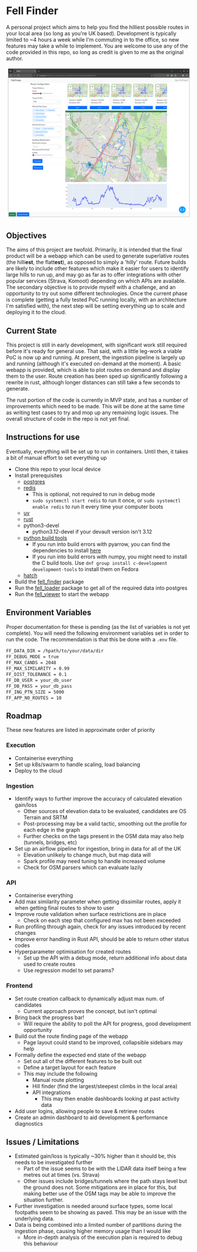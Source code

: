 # Fell Finder

A personal project which aims to help you find the hilliest possible routes in your local area (so long as you're UK based). Development is typically limited to ~4 hours a week while I'm commuting in to the office, so new features may take a while to implement. You are welcome to use any of the code provided in this repo, so long as credit is given to me as the original author.

![Webapp Preview](./assets/webapp_preview.png)

## Objectives

The aims of this project are twofold. Primarily, it is intended that the final product will be a webapp which can be used to generate superlative routes (the hilli**est**, the flatt**est**), as opposed to simply a 'hilly' route. Future builds are likely to include other features which make it easier for users to identify large hills to run up, and may go as far as to offer integrations with other popular services (Strava, Komoot) depending on which APIs are available.
The secondary objective is to provide myself with a challenge, and an opportunity to try out some different technologies. Once the current phase is complete (getting a fully tested PoC running locally, with an architecture I'm satisfied with), the next step will be setting everything up to scale and deploying it to the cloud.

## Current State

This project is still in early development, with significant work still required before it's ready for general use. That said, with a little leg-work a viable PoC is now up and running. At present, the ingestion pipeline is largely up and running (although it's executed on-demand at the moment). A basic webapp is provided, which is able to plot routes on demand and display them to the user. Route creation has been sped up significantly following a rewrite in rust, although longer distances can still take a few seconds to generate.

The rust portion of the code is currently in MVP state, and has a number of improvements which need to be made. This will be done at the same time as writing test cases to try and mop up any remaining logic issues. The overall structure of code in the repo is not yet final.


## Instructions for use

Eventually, everything will be set up to run in containers. Until then, it takes a bit of manual effort to set everything up

* Clone this repo to your local device
* Install prerequisites
  * [postgres](https://www.postgresql.org/download/)
  * [redis](https://redis.io/docs/latest/operate/oss_and_stack/install/install-redis/)
    * This is optional, not required to run in debug mode
    * `sudo systemctl start redis` to run it once, or `sudo systemctl enable redis` to run it every time your computer boots
  * [uv](https://docs.astral.sh/uv/getting-started/installation/)
  * [rust](https://www.rust-lang.org/tools/install)
  * python3-devel
    * python3.12-devel if your devault version isn't 3.12
  * [python build tools](https://devguide.python.org/getting-started/setup-building/#install-dependencies)
    * If you run into build errors with pyarrow, you can find the dependencies to install [here](https://arrow.apache.org/docs/developers/cpp/building.html)
    * If you run into build errors with numpy, you might need to install the C build tools. Use `dnf group install c-development development-tools` to install them on Fedora
  * [hatch](https://hatch.pypa.io/latest/install/)
* Build the [fell_finder](packages/fell_finder/README.md) package
* Run the [fell_loader](packages/fell_loader/README.md) package to get all of the required data into postgres
* Run the [fell_viewer](packages/fell_viewer/README.md) to start the webapp
    
## Environment Variables

Proper documentation for these is pending (as the list of variables is not yet complete). You will need the following environment variables set in order to run the code. The recommendation is that this be done with a `.env` file.

```
FF_DATA_DIR = /hpath/to/your/data/dir
FF_DEBUG_MODE = true
FF_MAX_CANDS = 2048
FF_MAX_SIMILARITY = 0.99
FF_DIST_TOLERANCE = 0.1
FF_DB_USER = your_db_user
FF_DB_PASS = your_db_pass
FF_ING_PTN_SIZE = 5000
FF_APP_NO_ROUTES = 10
```


## Roadmap

These new features are listed in approximate order of priority

### Execution

* Containerise everything
* Set up k8s/swarm to handle scaling, load balancing
* Deploy to the cloud

### Ingestion

* Identify ways to further improve the accuracy of calculated elevation gain/loss
  * Other sources of elevation data to be evaluated, candidates are OS Terrain and SRTM
  * Post-processing may be a valid tactic, smoothing out the profile for each edge in the graph
  * Further checks on the tags present in the OSM data may also help (tunnels, bridges, etc)
* Set up an airflow pipeline for ingestion, bring in data for all of the UK
  * Elevation unlikely to change much, but map data will
  * Spark profile may need tuning to handle increased volume
  * Check for OSM parsers which can evaluate lazily

### API

* Containerise everything
* Add max similarity parameter when getting dissimilar routes, apply it when getting final routes to show to user
* Improve route validation when surface restrictions are in place
  * Check on each step that configured max has not been exceeded
* Run profiling through again, check for any issues introduced by recent changes
* Improve error handling in Rust API, should be able to return other status codes
* Hyperparameter optimisation for created routes
  * Set up the API with a debug mode, return additional info about data used to create routes
  * Use regression model to set params?


### Frontend

* Set route creation callback to dynamically adjust max num. of candidates
  * Current approach proves the concept, but isn't optimal
* Bring back the progress bar!
  * Will require the ability to poll the API for progress, good development opportunity
* Build out the route finding page of the webapp
  * Page layout could stand to be improved, collapsible sidebars may help
* Formally define the expected end state of the webapp
  * Set out all of the different features to be built out
  * Define a target layout for each feature
  * This may include the following
    * Manual route plotting
    * Hill finder (find the largest/steepest climbs in the local area)
    * API integrations
      * This may then enable dashboards looking at past activity data
* Add user logins, allowing people to save & retrieve routes
* Create an admin dashboard to aid development & performance diagnostics


## Issues / Limitations

* Estimated gain/loss is typically ~30% higher than it should be, this needs to be investigated further
  * Part of the issue seems to be with the LIDAR data itself being a few metres out at times (vs. Strava)
  * Other issues include bridges/tunnels where the path stays level but the ground does not. Some mitigations are in place for this, but making better use of the OSM tags may be able to improve the situation further.
* Further investigation is needed around surface types, some local footpaths seem to be showing as paved. This may be an issue with the underlying data.
* Data is being combined into a limited number of partitions during the ingestion phase, causing higher memory usage than I would like
  * More in-depth analysis of the execution plan is required to debug this behaviour